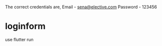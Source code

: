 The correct credentials are, 
Email - sena@elective.com
Password - 123456

# loginform

use flutter run
